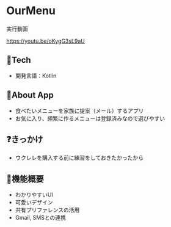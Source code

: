 # OurMenu　
実行動画

https://youtu.be/oKygG3sL9aU

## 🗻Tech
- 開発言語：Kotlin 

## 📱About App
- 食べたいメニューを家族に提案（メール）するアプリ
- お気に入り、頻繁に作るメニューは登録済みなので選びやすい

## ❓きっかけ

- ウクレレを購入する前に練習をしておきたかったから

## 🔧機能概要
- わかりやすいUI
- 可愛いデザイン
- 共有プリファレンスの活用
- Gmail, SMSとの連携

